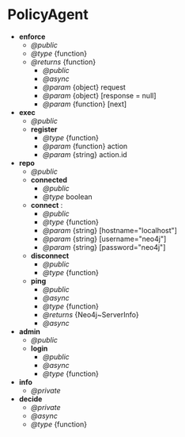 # PolicyAgent

- __enforce__
    - _@public_
    - _@type_ {function}
    - _@returns_ {function}
        - _@public_
        - _@async_
        - _@param_ {object} request 
        - _@param_ {object} [response = null] 
        - _@param_ {function} [next] 
- __exec__
    - _@public_
    - __register__
        - _@type_ {function}
        - _@param_ {function} action
        - _@param_ {string} action.id
- __repo__
    - _@public_
    - __connected__
        - _@public_
        - _@type_ boolean
    - __connect__ :
        - _@public_
        - _@type_ {function}
        - _@param_ {string} [hostname="localhost"]
        - _@param_ {string} [username="neo4j"]
        - _@param_ {string} [password="neo4j"]
    - __disconnect__ 
        - _@public_
        - _@type_ {function}
    - __ping__ 
        - _@public_
        - _@async_
        - _@type_ {function}
        - _@returns_ {Neo4j~ServerInfo}
        - _@async_
- __admin__
    - _@public_
    - __login__
        - _@public_
        - _@async_
        - _@type_ {function}
- __info__
    - _@private_
- __decide__
    - _@private_
    - _@async_
    - _@type_ {function}